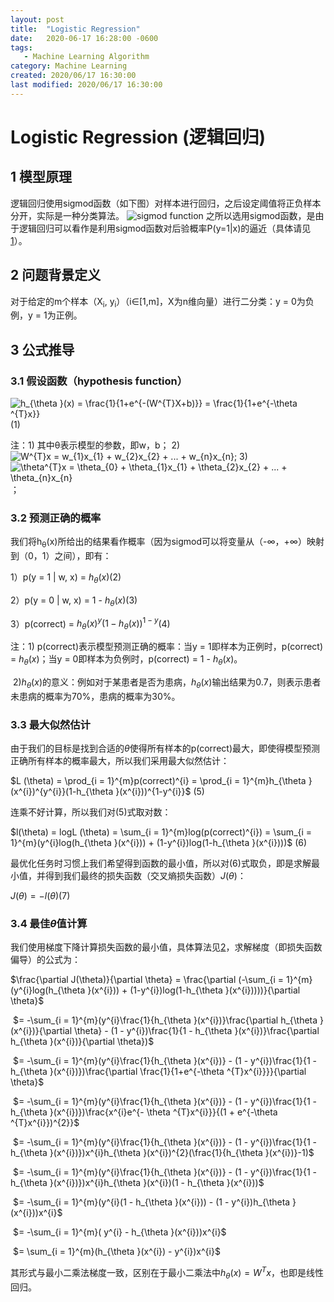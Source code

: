 ```yaml
---
layout: post
title:  "Logistic Regression"
date:   2020-06-17 16:28:00 -0600
tags:
   - Machine Learning Algorithm
category: Machine Learning
created: 2020/06/17 16:30:00
last modified: 2020/06/17 16:30:00
---
```


#  Logistic Regression (逻辑回归)

## 1 模型原理

逻辑回归使用sigmod函数（如下图）对样本进行回归，之后设定阈值将正负样本分开，实际是一种分类算法。
![sigmod function](https://image.baidu.com/search/detail?ct=503316480&z=0&ipn=d&word=sigmod%E5%87%BD%E6%95%B0&step_word=&hs=0&pn=1&spn=0&di=48070&pi=0&rn=1&tn=baiduimagedetail&is=0%2C0&istype=0&ie=utf-8&oe=utf-8&in=&cl=2&lm=-1&st=undefined&cs=3943895517%2C2299808605&os=262934790%2C152820750&simid=0%2C0&adpicid=0&lpn=0&ln=922&fr=&fmq=1592386809812_R&fm=&ic=undefined&s=undefined&hd=undefined&latest=undefined&copyright=undefined&se=&sme=&tab=0&width=undefined&height=undefined&face=undefined&ist=&jit=&cg=&bdtype=0&oriquery=&objurl=http%3A%2F%2F5b0988e595225.cdn.sohucs.com%2Fimages%2F20171108%2F821406a6c51d45179b0a0cb095d8f99b.jpeg&fromurl=ippr_z2C%24qAzdH3FAzdH3Fooo_z%26e3Bf5i7_z%26e3Bv54AzdH3FwAzdH3Fdananal0b_8aaa8ca0n&gsm=2&rpstart=0&rpnum=0&islist=&querylist=&force=undefined)
之所以选用sigmod函数，是由于逻辑回归可以看作是利用sigmod函数对后验概率P(y=1|x)的逼近（具体请见[1](https://blog.csdn.net/qq_19645269/article/details/79551576)）。

## 2 问题背景定义

对于给定的m个样本（X<sub>i</sub>, y<sub>i</sub>）（i&in;[1,m]，X为n维向量）进行二分类：y = 0为负例，y = 1为正例。

## 3 公式推导

### 3.1 假设函数（hypothesis function）
<div>
    <img src="https://latex.codecogs.com/gif.latex?h_{\theta&space;}(x)&space;=&space;\frac{1}{1&plus;e^{-(W^{T}X&plus;b)}}&space;=&space;\frac{1}{1&plus;e^{-\theta&space;^{T}x}}" title="h_{\theta }(x) = \frac{1}{1+e^{-(W^{T}X+b)}} = \frac{1}{1+e^{-\theta ^{T}x}}" />
    <span>(1)</span>
</div>


注：1) 其中&theta;表示模型的参数，即w，b；
2) <img src="https://latex.codecogs.com/gif.latex?W^{T}x&space;=&space;w_{1}x_{1}&space;&plus;&space;w_{2}x_{2}&space;&plus;&space;...&space;&plus;&space;w_{n}x_{n}" title="W^{T}x = w_{1}x_{1} + w_{2}x_{2} + ... + w_{n}x_{n}" />;
3) <img src="https://latex.codecogs.com/gif.latex?\theta^{T}x&space;=&space;\theta_{0}&space;&plus;&space;\theta_{1}x_{1}&space;&plus;&space;\theta_{2}x_{2}&space;&plus;&space;...&space;&plus;&space;\theta_{n}x_{n}" title="\theta^{T}x = \theta_{0} + \theta_{1}x_{1} + \theta_{2}x_{2} + ... + \theta_{n}x_{n}" />；

### 3.2 预测正确的概率

我们将h<sub>&theta;</sub>(x)所给出的结果看作概率（因为sigmod可以将变量从（-&infin;，+&infin;）映射到（0，1）之间），即有：

1）p(y = 1 \| w, x) = $h_{\theta }(x)​$	        	   (2)

2）p(y = 0 \| w, x) = 1 - $h_{\theta }(x)​$	   	   (3)

3）p(correct) = $h_{\theta }(x)^{y}(1-h_{\theta }(x))^{1-y}​$       (4)

注：1) p(correct)表示模型预测正确的概率：当y = 1即样本为正例时，p(correct) = $h_{\theta }(x)$；当y = 0即样本为负例时，p(correct) = 1 - $h_{\theta }(x)$。

​       2)$h_{\theta }(x)$的意义：例如对于某患者是否为患病，$h_{\theta }(x)$输出结果为0.7，则表示患者未患病的概率为70%，患病的概率为30%。

### 3.3 最大似然估计

由于我们的目标是找到合适的$\theta$使得所有样本的p(correct)最大，即使得模型预测正确所有样本的概率最大，所以我们采用最大似然估计：

$L (\theta) = \prod_{i = 1}^{m}p(correct)^{i} = \prod_{i = 1}^{m}h_{\theta }(x^{i})^{y^{i}}(1-h_{\theta }(x^{i}))^{1-y^{i}}$							    (5)

连乘不好计算，所以我们对(5)式取对数：

$l(\theta) = logL (\theta) = \sum_{i = 1}^{m}log(p(correct)^{i}) = \sum_{i = 1}^{m}(y^{i}log(h_{\theta }(x^{i})) + (1-y^{i})log(1-h_{\theta }(x^{i})))​$	(6)

最优化任务时习惯上我们希望得到函数的最小值，所以对(6)式取负，即是求解最小值，并得到我们最终的损失函数（交叉熵损失函数）$J(\theta)​$：

$J(\theta) = -l(\theta)​$	            			 (7)

### 3.4 最佳$\theta$值计算

我们使用梯度下降计算损失函数的最小值，具体算法见[2](https://en.wikipedia.org/wiki/Gradient_descent)，求解梯度（即损失函数偏导）的公式为：

$\frac{\partial J(\theta)}{\partial \theta} = \frac{\partial (-\sum_{i = 1}^{m}(y^{i}log(h_{\theta }(x^{i})) + (1-y^{i})log(1-h_{\theta }(x^{i}))))}{\partial \theta}​$

​         $= -\sum_{i = 1}^{m}(y^{i}\frac{1}{h_{\theta }(x^{i})}\frac{\partial h_{\theta }(x^{i})}{\partial \theta} - (1 - y^{i})\frac{1}{1 - h_{\theta }(x^{i})}\frac{\partial h_{\theta }(x^{i})}{\partial \theta})​$

​         $= -\sum_{i = 1}^{m}(y^{i}\frac{1}{h_{\theta }(x^{i})} - (1 - y^{i})\frac{1}{1 - h_{\theta }(x^{i})})\frac{\partial \frac{1}{1+e^{-\theta ^{T}x^{i}}}}{\partial \theta}​$

​         $= -\sum_{i = 1}^{m}(y^{i}\frac{1}{h_{\theta }(x^{i})} - (1 - y^{i})\frac{1}{1 - h_{\theta }(x^{i})})\frac{x^{i}e^{- \theta ^{T}x^{i}}}{(1 + e^{-\theta ^{T}x^{i}})^{2}}​$

​         $= -\sum_{i = 1}^{m}(y^{i}\frac{1}{h_{\theta }(x^{i})} - (1 - y^{i})\frac{1}{1 - h_{\theta }(x^{i})})x^{i}h_{\theta }(x^{i})^{2}(\frac{1}{h_{\theta }(x^{i})}-1)$

​        $= -\sum_{i = 1}^{m}(y^{i}\frac{1}{h_{\theta }(x^{i})} - (1 - y^{i})\frac{1}{1 - h_{\theta }(x^{i})})x^{i}h_{\theta }(x^{i})(1 - h_{\theta }(x^{i}))$

​        $= -\sum_{i = 1}^{m}(y^{i}(1 - h_{\theta }(x^{i})) - (1 - y^{i})h_{\theta }(x^{i}))x^{i}$

​        $= -\sum_{i = 1}^{m}( y^{i} - h_{\theta }(x^{i}))x^{i}​$

​        $= \sum_{i = 1}^{m}(h_{\theta }(x^{i}) - y^{i})x^{i}​$

其形式与最小二乘法梯度一致，区别在于最小二乘法中$h_{\theta }(x) = W^{T}x​$，也即是线性回归。
